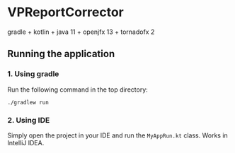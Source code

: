 # VPReportCorrector
gradle + kotlin + java 11 + openjfx 13 + tornadofx 2

## Running the application

### 1. Using gradle
Run the following command in the top directory:
```
./gradlew run
```

### 2. Using IDE
Simply open the project in your IDE and run the `MyAppRun.kt` class. Works in IntelliJ IDEA.
